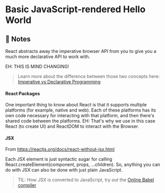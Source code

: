 # Basic JavaScript-rendered Hello World

## 📝 Notes

React abstracts away the imperative browser API from you to give you a much more
declarative API to work with.

EH: THIS IS MIND CHANGING!
> Learn more about the difference between those two concepts here:
> [Imperative vs Declarative Programming](https://tylermcginnis.com/imperative-vs-declarative-programming/) 

#### React Packages

One important thing to know about React is that it supports multiple platforms
(for example, native and web). Each of these platforms has its own code
necessary for interacting with that platform, and then there's shared code
between the platforms. EH: That's why we use in this case React (to create UI) and ReactDOM to interact with the Browser.

#### JSX
From https://reactjs.org/docs/react-without-jsx.html

Each JSX element is just syntactic sugar for calling React.createElement(component, props, ...children). So, anything you can do with JSX can also be done with just plain JavaScript.

> TIL: How JSX is converted to JavaScript, try out the
> [Online Babel compiler](https://babeljs.io/repl/#?browsers=defaults%2C%20not%20ie%2011%2C%20not%20ie_mob%2011&build=&builtIns=false&corejs=3.6&spec=false&loose=false&code_lz=MYewdgzgLgBAFgUwDZJDAvDAFASgwPhmwCgiiAeAEwEsA3fUsgSHIgAcBDMfACWVXIB6dlwZkYLEdwDqIAE5JKQqWIlCa9YjgDcxYkA&debug=false&forceAllTransforms=false&shippedProposals=false&circleciRepo=&evaluate=false&fileSize=false&timeTravel=false&sourceType=module&lineWrap=true&presets=react&prettier=false&targets=&version=7.15.3&externalPlugins=&assumptions=%7B%7D) 

